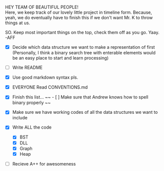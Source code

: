 HEY TEAM OF BEAUTIFUL PEOPLE!  
Here, we keep track of our lovely little project in timeline form. Because, yeah, we do eventually have to finish this if we don't want Mr. K to throw things at us.  
  
SO. Keep most important things on the top, check them off as you go. Yaay. -AFF

- [x] Decide which data structure we want to make a representation of first (Personally, I think a binary search tree with enterable elements would be an easy place to start and learn processing)
- [ ] Write README
- [x] Use good markdown syntax pls.
- [x] EVERYONE Read CONVENTIONS.md
- [x] Finish this list...
~~ - [ ] Make sure that Andrew knows how to spell binary properly ~~
- [x] Make sure we have working codes of all the data structures we want to include
- [x] Write ALL the code
  - [x] BST
  - [x] DLL
  - [x] Graph
  - [x] Heap
- [ ] Recieve A++ for awesomeness

